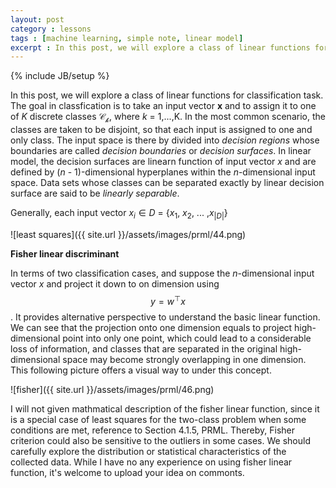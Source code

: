 ```yaml
---
layout: post
category : lessons
tags : [machine learning, simple note, linear model]
excerpt : In this post, we will explore a class of linear functions for classification task. The goal in classfication is to take an input vector $\textbf{x}$ and to assign it to one of $K$ discrete classes $\mathcal{C_k}$, where $k$ = 1,...,K. In the most common scenario, the classes are taken to be disjoint, so that each input is assigned to one and only class. The input space is there by divided into $decision\ regions$ whose boundaries are called $decision\ boundaries$ or $decision$ $surfaces$. In linear model, the decision surfaces are linearn function of input vector $x$ and are defined by (D - 1)-dimensional hyperplanes within the D-dimensional input space. Data sets whose classes can be separated exactly by linear decision surface are said to be $linearly$ $separable$. 
---
```

{% include JB/setup %}

In this post, we will explore a class of linear functions for classification task. The goal in classfication is to take an input vector $\textbf{x}$ and to assign it to one of $K$ discrete classes $\mathcal{C_k}$, where $k$ = 1,...,K. In the most common scenario, the classes are taken to be disjoint, so that each input is assigned to one and only class. The input space is there by divided into $decision\ regions$ whose boundaries are called $decision\ boundaries$ or $decision$ $surfaces$. In linear model, the decision surfaces are linearn function of input vector $x$ and are defined by ($n$ - $1$)-dimensional hyperplanes within the $n$-dimensional input space. Data sets whose classes can be separated exactly by linear decision surface are said to be $linearly$ $separable$.

Generally, each input vector $x_i \in D$ = {$x_1$, $x_2$, $...$ ,$x_{|D|}$} 

![least squares]({{ site.url }}/assets/images/prml/44.png)

**Fisher linear discriminant**

In terms of two classification cases, and suppose the $n$-dimensional input vector $x$ and project it down to on dimension using $$y = w^\top x$$. It provides alternative perspective to understand the basic linear function. We can see that the projection onto one dimension equals to project high-dimensional point into only one point, which could lead to a considerable loss of information, and classes that are separated in the original high-dimensional space may become strongly overlapping in one dimension. This following picture offers a visual way to under this concept.

![fisher]({{ site.url }}/assets/images/prml/46.png)

I will not given mathmatical description of the fisher linear function, since it is a special case of least squares for the two-class problem when some conditions are met, reference to Section 4.1.5, PRML. Thereby, Fisher criterion could also be sensitive to the outliers in some cases. We should carefully explore the distribution or statistical characteristics of the collected data. While I have no any experience on using fisher linear function, it's welcome to upload your idea on commonts.

